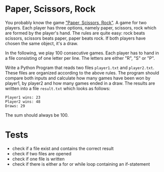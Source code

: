 # Paper, Scissors, Rock
You probably know the game ["Paper, Scissors, Rock"](https://en.wikipedia.org/wiki/Rock_paper_scissors). A game for two players. Each player has three options, namely paper, scissors, rock which are formed by the player's hand. The rules are quite easy: rock beats scissors, scissors beats paper, paper beats rock. If both players have chosen the same object, it's a draw.

In the following, we play 100 consecutive games. Each player has to hand in a file consisting of one letter per line. The letters are either "R", "S" or "P". 

Write a Python Program that reads two files `player1.txt` and `player2.txt`. These files are organized according to the above rules. The program should compare both inputs and calculate how many games have been won by player1, by player2 and how many games ended in a draw. The results are written into a file `result.txt` which looks as follows:

	Player1 wins: 23
	Player2 wins: 48
	Draws: 29
	
The sum should always be 100.

# Tests
- check if a file exist and contains the correct result
- check if two files are opened
- check if one file is written
- check if there is either a for or while loop containing an if-statement